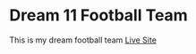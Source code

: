 # Dream 11 Football Team

This is my dream football team [Live Site](https://web-dream-11.netlify.app/)

